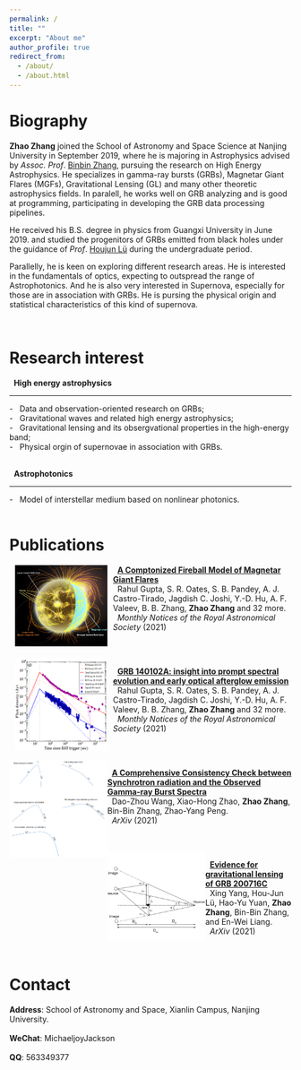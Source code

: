 ```yaml
---
permalink: /
title: ""
excerpt: "About me"
author_profile: true
redirect_from: 
  - /about/
  - /about.html
---
```


Biography
======
__Zhao Zhang__ joined the School of Astronomy and Space Science at Nanjing University in September 2019, where he is majoring in Astrophysics advised by *Assoc. Prof*. [Binbin Zhang](https://astronomy.nju.edu.cn/EN/People/AssociateProfessors/20200707/i113754.html), pursuing the research on High Energy Astrophysics. He specializes in gamma-ray bursts (GRBs), Magnetar Giant Flares (MGFs), Gravitational Lensing (GL) and many other theoretic astrophysics fields. In paralell, he works well on GRB analyzing and is good at programming, participating in developing the GRB data processing pipelines.

He received his B.S. degree in physics from Guangxi University in June 2019. and studied the progenitors of GRBs emitted from black holes under the guidance of *Prof*. [Houjun Lü](https://astro.gxu.edu.cn/info/1047/1081.htm) during the undergraduate period.

Parallelly, he is keen on exploring different research areas. He is interested in the fundamentals of optics, expecting to outspread the range of Astrophotonics. And he is also very interested in Supernova, especially for those are in association with GRBs. He is pursing the physical origin and statistical characteristics of this kind of supernova.

<!-- __Update: I will be joining Stanford University as a Ph.D. student in Fall 2022!__ -->

<br/>

Research interest
======


&nbsp; __High energy astrophysics__<br/>
<hr/>
- &nbsp; Data and observation-oriented research on GRBs; <br/>
- &nbsp; Gravitational waves and related high energy astrophysics; <br/> 
- &nbsp; Gravitational lensing and its obsergvational properties in the high-energy band; <br/> 
- &nbsp; Physical orgin of supernovae in association with GRBs. <br/> 
<br/>

&nbsp; __Astrophotonics__<br/>
<hr/>
- &nbsp; Model of interstellar medium based on nonlinear photonics. <br/> 

<br/>

Publications
======
<img width="165" align="left" hspace=10 px src="../images/A Comptonized Fireball Bubble Physical Origin of Magnetar Giant Flares.png"/>

&nbsp; [__A Comptonized Fireball Model of Magnetar Giant Flares__](../files/2109.14252.pdf)<br/>
&nbsp; Rahul Gupta, S. R. Oates, S. B. Pandey, A. J. Castro-Tirado, Jagdish C. Joshi, Y.-D. Hu, A. F. Valeev, B. B. Zhang, __Zhao Zhang__ and 32 more. <br/>
&nbsp; *Monthly Notices of the Royal Astronomical Society* (2021)<br/>


<br/>
<br/>

<img width="165" align="left" hspace=10 px src="../images/GRB 140102A Insight into Prompt Spectral Evolution and Early Optical Afterglow Emission.png"/>

&nbsp; [__GRB 140102A: insight into prompt spectral evolution and early optical afterglow emission__](../files/2105.13145.pdf)<br/>
&nbsp; Rahul Gupta, S. R. Oates, S. B. Pandey, A. J. Castro-Tirado, Jagdish C. Joshi, Y.-D. Hu, A. F. Valeev, B. B. Zhang, __Zhao Zhang__ and 32 more. <br/>
&nbsp; *Monthly Notices of the Royal Astronomical Society* (2021)<br/>


<br/>
<br/>


<img width="175" align="left" src="../images/A Comprehensive Consistency Check between Synchrotron radiation and the Observed Gamma-ray Burst Spectra.png"/>

&nbsp; [__A Comprehensive Consistency Check between Synchrotron radiation and the Observed Gamma-ray Burst Spectra__](../files/2107.11050.pdf)<br/>
&nbsp; Dao-Zhou Wang, Xiao-Hong Zhao, __Zhao Zhang__, Bin-Bin Zhang, Zhao-Yang Peng. <br/>
&nbsp; *ArXiv* (2021)<br/>

<br/>
<br/>

<img width="175" align="left" src="../images/Evidence for gravitational 1 lensing of GRB 200716C.png"/>

&nbsp; [__Evidence for gravitational lensing of GRB 200716C__](../files/2107.09859.pdf)<br/>
&nbsp; Xing Yang, Hou-Jun Lü, Hao-Yu Yuan, __Zhao Zhang__, Bin-Bin Zhang, and En-Wei Liang. <br/>
&nbsp; *ArXiv* (2021)<br/>

<br/>

<!-- Industry Experience
======
<img width="90" align="left" src="../images/adobe-logo.png"/>

&nbsp; __Creative Intelligence Lab, Adobe Research__<br/>
&nbsp; Research Intern with Dr. [Danny Kaufman](http://dannykaufman.io/)<br/>
&nbsp; *<h style="color:rgb(150, 150, 150);font-size:16px">Project: Multi-Resolution Simulation</h> <br/>*
&nbsp; &nbsp; &nbsp; &nbsp; &nbsp; &nbsp; &nbsp; &nbsp; &nbsp; &nbsp; &nbsp; &nbsp; &nbsp;
&nbsp; &nbsp; &nbsp; &nbsp; &nbsp; &nbsp; &nbsp; &nbsp; &nbsp; &nbsp; &nbsp; &nbsp; &nbsp; &nbsp;
&nbsp; &nbsp; &nbsp; &nbsp; &nbsp; &nbsp; &nbsp; &nbsp; &nbsp; &nbsp; &nbsp; &nbsp; &nbsp;&nbsp; &nbsp; &nbsp; &nbsp; &nbsp; &nbsp; &nbsp; &nbsp; &nbsp; &nbsp; &nbsp; &nbsp;May 2021 - Aug. 2021<br/>
<br/>

<img width="90" align="left" src="../images/adobe-logo.png"/>

&nbsp; __Emerging Graphics Group, Adobe Research__<br/>
&nbsp; Research Intern with Dr. [Qi Sun](https://qisun.me/)<br/>
&nbsp; *<h style="color:rgb(150, 150, 150);font-size:16px">Project: Skin Modeling</h> <br/>*
&nbsp; &nbsp; &nbsp; &nbsp; &nbsp; &nbsp; &nbsp; &nbsp; &nbsp; &nbsp; &nbsp; &nbsp; &nbsp;
&nbsp; &nbsp; &nbsp; &nbsp; &nbsp; &nbsp; &nbsp; &nbsp; &nbsp; &nbsp; &nbsp; &nbsp; &nbsp; &nbsp;
&nbsp; &nbsp; &nbsp; &nbsp; &nbsp; &nbsp; &nbsp; &nbsp; &nbsp; &nbsp; &nbsp; &nbsp; &nbsp;&nbsp; &nbsp; &nbsp; &nbsp; &nbsp; &nbsp; &nbsp; &nbsp; &nbsp; &nbsp; &nbsp;June 2020 - Sept. 2020<br/>

<br/> -->

<!-- Teaching Experience
======
&#9679; __Teaching Assistant__, University of Toronto<br/>
&nbsp; &nbsp; [CSC419/2520 Geometry Processing](https://github.com/alecjacobson/geometry-processing-csc2520) with Prof. [Alec Jacobson](https://www.cs.toronto.edu/~jacobson/)
&nbsp; &nbsp; &nbsp; &nbsp; &nbsp; &nbsp; &nbsp; &nbsp; Sept. 2020 - Jan. 2021<br/>

<br/> -->

<!-- Selected Projects
======
<div>
<div style="font-size:12pt"><strong>Fast Support Reduction</strong></div>
</div>
<div style="font-size:10pt"> In layer-based 3D fabrication, supporting structures are fabricated
to support overhanging regions yet discarded later. Reducing supports
saves both time and material cost. In this project, we propose 
a real-time skinning-based method to slim down the
supporting structure while maintaining a detailed-preserved and semantically meaningful geometry.
We achieve this by optimizing a set of performance objectives and searching globally in
the subspace spanned by the joint handles. Artifacts e.g. self-intersection can be effectively avoided.
Our method is implemented via OpenGL shaders and has potential to be
employed as a structural prototyping tool that facilitates model design and fabrication. </div>
<img width="100%" src="../images/bb-bunny.jpg"/> -->



Contact
======
__Address__: School of Astronomy and Space, Xianlin Campus, Nanjing University.
<br/>
<br/>
__WeChat__: MichaeljoyJackson
<br/> 
<br/>
__QQ__: 563349377

